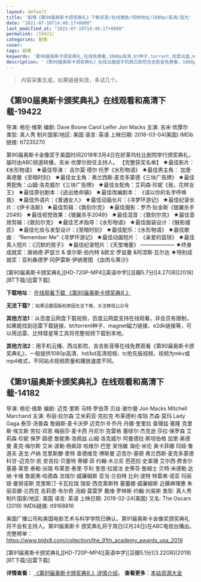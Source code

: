 ```yaml
---
layout: default
title: '剧情《第90届奥斯卡颁奖典礼》下载资源/在线播放/视频地址/1080p/高清/蓝光'
date: "2021-07-10T14:40:17+0800"
last_modified_at: "2021-07-10T14:40:17+0800"
permalink: /19422/
categories: 剧情
cover:
tags: 剧情
keywords: '第90届奥斯卡颁奖典礼,在线免费看,1080p高清,bt种子,torrent,百度云盘,magnet,磁力链,迅雷下载资源'
description: '《第90届奥斯卡颁奖典礼》在线云播放手机西瓜影院吉吉影音免费看，1080p高清bd/hd未删减完整版和tc抢先枪版，mkv/mp4格式，附带bt/torrent种子、magnet/磁力链、百度云盘、网盘资源迅雷下载链接'
---
```


>内容采集生成，如果链接失效，多试几个。


## 《第90届奥斯卡颁奖典礼》在线观看和高清下载-19422

导演: 格伦·维斯 编剧: Dave Boone Carol Leifer Jon Macks 主演: 吉米·坎摩尔 类型: 真人秀 制片国家/地区: 美国 语言: 英语 上映日期: 2018-03-04(美国) IMDb链接: tt7235270

第90届奥斯卡金像奖于美国时间2018年3月4日在好莱坞杜比剧院举行颁奖典礼，届时由ABC频道转播，吉米·坎摩尔担任主持人。 【完整获奖名单】 ★最佳影片：《水形物语》 ★最佳导演： 吉尔莫·德尔·托罗《水形物语》 ★最佳男主角： 加里·奥德曼《至暗时刻》 ★最佳女主角：弗兰西斯·麦克多蒙德《三块广告牌》 ★最佳男配角：山姆·洛克威尔《三块广告牌》 ★最佳女配角：艾莉森·珍妮《我，花样女王》 ★最佳原创剧本：《逃出绝命镇》 ★最佳改编剧本： 《请以你的名字呼唤我》 ★最佳外语片：《普通女人》 ★最佳动画长片：《寻梦环游记》 ★最佳纪录长片：《伊卡洛斯》 ★最佳剪辑：《敦刻尔克》 ★最佳摄影：罗杰·狄金斯《银翼杀手2049》 ★最佳视觉效果：《银翼杀手2049》 ★最佳混音：《敦刻尔克》 ★最佳音效剪辑：《敦刻尔克》 ★最佳艺术指导：《水形物语》 ★最佳服装设计：《魅影缝匠》 ★最佳化妆与发型设计：《至暗时刻》 ★最佳配乐：《水形物语》 ★最佳歌曲： “Remember Me”《寻梦环游记》 ★最佳动画短片： 《亲爱的篮球》 ★最佳真人短片：《沉默的孩子》 ★最佳纪录短片：《天堂堵塞》 ——————– ★终身成就奖：唐纳德·萨瑟兰 & 查尔斯·伯内特 &欧文·罗兹曼 &阿涅斯·瓦尔达 ★特别成就奖：亚利桑德罗·冈萨雷斯·伊纳里图 《血肉与黄沙》


[第90届奥斯卡颁奖典礼][HD-720P-MP4][英语中字][豆瓣5.7分][4.27GB][2018][BT下载/迅雷下载]

**下载地址**： [在线观看下载 《第90届奥斯卡颁奖典礼》](https://www.btdx8.com/torrent/d90jaskbjdl_2018.html) 


**无法下载?**：`如果迅雷因版权原因无法下载，关注微信公众号 `

**其他方法1**：从百度云网盘下载视频，百度云网盘支持在线观看，非会员有限制，如果能找到迅雷下载链接、bt/torrent种子、magnet磁力链接、e2dk链接等，可以用迅雷、比特彗星等工具将完整视频下载到本地。

**其他方法2**：用手机云播、西瓜影院、吉吉影音等在线免费观看《第90届奥斯卡颁奖典礼》，一般提供1080p高清、hd/bd高清视频、tc抢先版视频，视频为mkv或mp4格式，不同站点视频质量和播放速度不同。


## 《第91届奥斯卡颁奖典礼》在线观看和高清下载-14182

导演: 格伦·维斯 编剧: 迈克·里斯 马特·罗伯茨 贝丝·谢尔曼 Jon Macks Mitchell Marchand 主演: 布丽·拉尔森 艾米莉亚·克拉克 布莱德利·库珀 杰森·莫玛 Lady Gaga 泰莎·汤普森 詹姆斯·麦卡沃伊 迈克尔·B·乔丹 丹娜·奎里拉 查理兹·塞隆 克里斯·埃文斯 劳拉·邓恩 梅丽莎·麦卡西 丹尼尔·克雷格 塞缪尔·杰克逊 莎拉·保罗森 艾莉森·珍妮 保罗·路德 詹妮弗·洛佩兹 山姆·洛克威尔 阿曼德拉·斯坦伯格 加里·奥德曼 麦克·梅尔斯 艾米·波勒 杨紫琼 哈维尔·巴登 吴恬敏 海伦·米伦 奥卡菲娜 玛娅·鲁道夫 迭戈·卢纳 克里斯滕·里特 查德维克·博斯曼 迈克尔·基顿 弗兰西斯·麦克多蒙德 科甘-迈克尔·凯 安吉拉·贝塞特 蒂娜·菲 约翰·木兰尼 芭芭拉·史翠珊 艾尔西·费舍尔 基基·莱恩 泰勒·派瑞 布莱恩·泰里·亨利 奎恩·拉提法 史蒂芬·詹姆士 贝特·米德勒 达纳·卡维 詹妮弗·哈德森 法瑞尔·威廉姆斯 亚当·兰伯特 比利·波特 特雷弗·诺亚 玛丽娅·曼努诺斯 克里斯汀·卡瓦拉瑞 瑞安·西克莱斯特 塞蕾娜·威廉姆斯 近藤麻理惠 朱丽亚娜·兰西克 吉莉恩·韦尔奇 汤姆·莫雷罗 戴维·罗林斯 约翰·刘易斯 类型: 真人秀 制片国家/地区: 美国 语言: 英语 上映日期: 2019-02-24(美国) 又名: The Oscars (2019) IMDb链接: tt9168816

美国广播公司和美国电影艺术与科学学院已确认，第91届奥斯卡金像奖颁奖典礼将不会有主持人。第91届奥斯卡 颁奖典礼将于周日(2月24日)在ABC电视台播出。完整榜单：https://www.btdx8.com/collection/the_91th_academy_awards_usa_2019


[第91届奥斯卡颁奖典礼][HD-720P-MP4][英语中字][豆瓣5.1分][3.22GB][2019][BT下载/迅雷下载]

**详情查看**： [《第91届奥斯卡颁奖典礼》详情介绍](/movie/14182/)， **查看更多**：[本站资源大全](/movie/t/all/)

